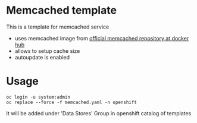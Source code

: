 Memcached template
==============

This is a template for memcached service

 - uses memcached image from [official memcached repository at docker hub](https://hub.docker.com/r/_/memcached/)
 - allows to setup cache size 
 - autoupdate is enabled 

Usage
==============

```
oc login -u system:admin
oc replace --force -f memcached.yaml -n openshift

```

It will be added under 'Data Stores' Group in openshift catalog of templates
